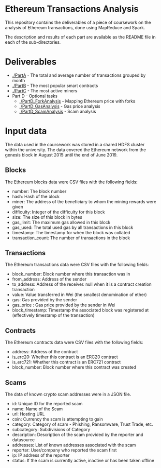 # Ethereum Transactions Analysis
This repository contains the deliverables of a piece of coursework on the analysis of Ethereum transactions, done using MapReduce and Spark.

The description and results of each part are available as the README file in each of the sub-directories.

# Deliverables
- [./PartA](PartA) - The total and average number of transactions grouped by month
- [./PartB](PartB) - The most popular smart contracts
- [./PartC](PartC) - The most active miners
- Part D - Optional tasks
    - [./PartD_ForkAnalysis](PartD) - Mapping Ethereum price with forks
    - [./PartD_GasAnalysis](PartD) - Gas price analysis
    - [./PartD_ScamAnalysis](PartD) - Scam analysis

# Input data
The data used in the coursework was stored in a shared HDFS cluster within the university. The data covered the Ethereum network from the genesis block in August 2015 until the end of June 2019.

## Blocks
The Ethereum blocks data were CSV files with the following fields:
- number: The block number
- hash: Hash of the block
- miner: The address of the beneficiary to whom the mining rewards were given
- difficulty: Integer of the difficulty for this block
- size: The size of this block in bytes
- gas_limit: The maximum gas allowed in this block
- gas_used: The total used gas by all transactions in this block
- timestamp: The timestamp for when the block was collated
- transaction_count: The number of transactions in the block

## Transactions
The Ethereum transactions data were CSV files with the following fields:
- block_number: Block number where this transaction was in
- from_address: Address of the sender
- to_address: Address of the receiver. null when it is a contract creation transaction
- value: Value transferred in Wei (the smallest denomination of ether)
- gas: Gas provided by the sender
- gas_price : Gas price provided by the sender in Wei
- block_timestamp: Timestamp the associated block was registered at (effectively timestamp of the transaction)

## Contracts
The Ethereum contracts data were CSV files with the following fields:
- address: Address of the contract
- is_erc20: Whether this contract is an ERC20 contract
- is_erc721: Whether this contract is an ERC721 contract
- block_number: Block number where this contract was created

## Scams
The data of known crypto scam addresses were in a JSON file.
- id: Unique ID for the reported scam
- name: Name of the Scam
- url: Hosting URL
- coin: Currency the scam is attempting to gain
- category: Category of scam - Phishing, Ransomware, Trust Trade, etc.
- subcategory: Subdivisions of Category
- description: Description of the scam provided by the reporter and datasource
- addresses: List of known addresses associated with the scam
- reporter: User/company who reported the scam first
- ip: IP address of the reporter
- status: If the scam is currently active, inactive or has been taken offline